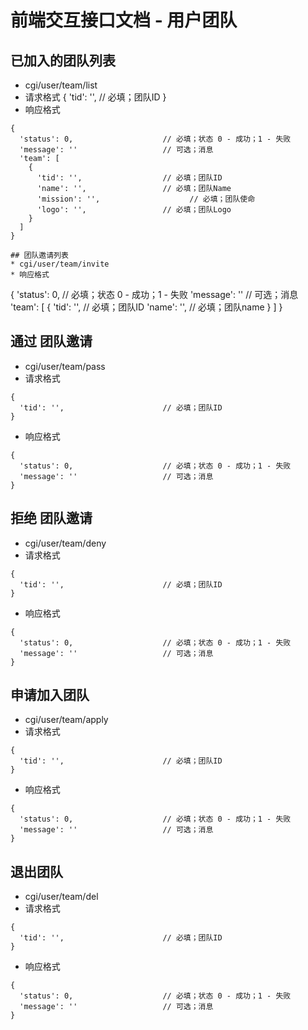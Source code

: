 # 前端交互接口文档 - 用户团队

## 已加入的团队列表
* cgi/user/team/list
* 请求格式
{
  'tid': '',                      // 必填；团队ID
}
* 响应格式
```
{
  'status': 0,                    // 必填；状态 0 - 成功；1 - 失败
  'message': ''                   // 可选；消息
  'team': [
    {
      'tid': '',                  // 必填；团队ID
      'name': '',                 // 必填；团队Name
      'mission': '',                    // 必填；团队使命
      'logo': '',                 // 必填；团队Logo
    }
  ]
}

## 团队邀请列表
* cgi/user/team/invite
* 响应格式
```
{
  'status': 0,                    // 必填；状态 0 - 成功；1 - 失败
  'message': ''                   // 可选；消息
  'team': [
    {
      'tid': '',                  // 必填；团队ID
      'name': '',                 // 必填；团队name
    }
  ]
}


## 通过 团队邀请
* cgi/user/team/pass
* 请求格式
```
{
  'tid': '',                      // 必填；团队ID
}
```
* 响应格式
```
{
  'status': 0,                    // 必填；状态 0 - 成功；1 - 失败
  'message': ''                   // 可选；消息
}
```

## 拒绝 团队邀请
* cgi/user/team/deny
* 请求格式
```
{
  'tid': '',                      // 必填；团队ID
}
```
* 响应格式
```
{
  'status': 0,                    // 必填；状态 0 - 成功；1 - 失败
  'message': ''                   // 可选；消息
}
```

## 申请加入团队
* cgi/user/team/apply
* 请求格式
```
{
  'tid': '',                      // 必填；团队ID
}
```
* 响应格式
```
{
  'status': 0,                    // 必填；状态 0 - 成功；1 - 失败
  'message': ''                   // 可选；消息
}
```

## 退出团队
* cgi/user/team/del
* 请求格式
```
{
  'tid': '',                      // 必填；团队ID
}
```
* 响应格式
```
{
  'status': 0,                    // 必填；状态 0 - 成功；1 - 失败
  'message': ''                   // 可选；消息
}
```
